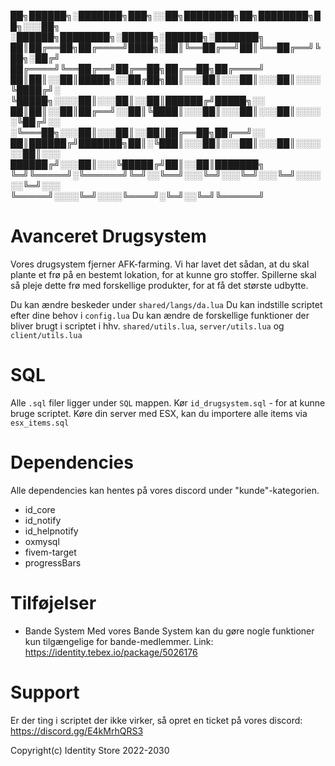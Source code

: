 ██╗██████╗░███████╗███╗░░██╗████████╗██╗████████╗██╗░░░██╗  ░██████╗████████╗░█████╗░██████╗░███████╗
██║██╔══██╗██╔════╝████╗░██║╚══██╔══╝██║╚══██╔══╝╚██╗░██╔╝  ██╔════╝╚══██╔══╝██╔══██╗██╔══██╗██╔════╝
██║██║░░██║█████╗░░██╔██╗██║░░░██║░░░██║░░░██║░░░░╚████╔╝░  ╚█████╗░░░░██║░░░██║░░██║██████╔╝█████╗░░
██║██║░░██║██╔══╝░░██║╚████║░░░██║░░░██║░░░██║░░░░░╚██╔╝░░  ░╚═══██╗░░░██║░░░██║░░██║██╔══██╗██╔══╝░░
██║██████╔╝███████╗██║░╚███║░░░██║░░░██║░░░██║░░░░░░██║░░░  ██████╔╝░░░██║░░░╚█████╔╝██║░░██║███████╗
╚═╝╚═════╝░╚══════╝╚═╝░░╚══╝░░░╚═╝░░░╚═╝░░░╚═╝░░░░░░╚═╝░░░  ╚═════╝░░░░╚═╝░░░░╚════╝░╚═╝░░╚═╝╚══════╝

# Avanceret Drugsystem
Vores drugsystem fjerner AFK-farming. Vi har lavet det sådan, at du skal plante et frø på en bestemt lokation, for at kunne gro stoffer.
Spillerne skal så pleje dette frø med forskellige produkter, for at få det største udbytte.

Du kan ændre beskeder under `shared/langs/da.lua`
Du kan indstille scriptet efter dine behov i `config.lua`
Du kan ændre de forskellige funktioner der bliver brugt i scriptet i hhv. `shared/utils.lua`, `server/utils.lua` og `client/utils.lua`

# SQL
Alle `.sql` filer ligger under `SQL` mappen.
Kør `id_drugsystem.sql` - for at kunne bruge scriptet.
Køre din server med ESX, kan du importere alle items via `esx_items.sql`

# Dependencies
Alle dependencies kan hentes på vores discord under "kunde"-kategorien.
  - id_core
  - id_notify
  - id_helpnotify
  - oxmysql
  - fivem-target
  - progressBars

# Tilføjelser
- Bande System
    Med vores Bande System kan du gøre nogle funktioner kun tilgængelige for bande-medlemmer.
    Link: https://identity.tebex.io/package/5026176

# Support
Er der ting i scriptet der ikke virker, så opret en ticket på vores discord: https://discord.gg/E4kMrhQRS3


Copyright(c) Identity Store 2022-2030